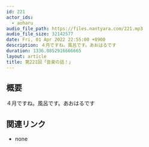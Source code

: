 ```yaml
---
id: 221
actor_ids:
  - aoharu
audio_file_path: https://files.nantyara.com/221.mp3
audio_file_size: 32142577
date: Fri, 01 Apr 2022 22:55:00 +0900
description: ４月ですね。風呂です。あおはるです
duration: 1336.0852916666665
layout: article
title: 第221回「音楽の話！」
---
```

## 概要

４月ですね。風呂です。あおはるです

## 関連リンク

* none
